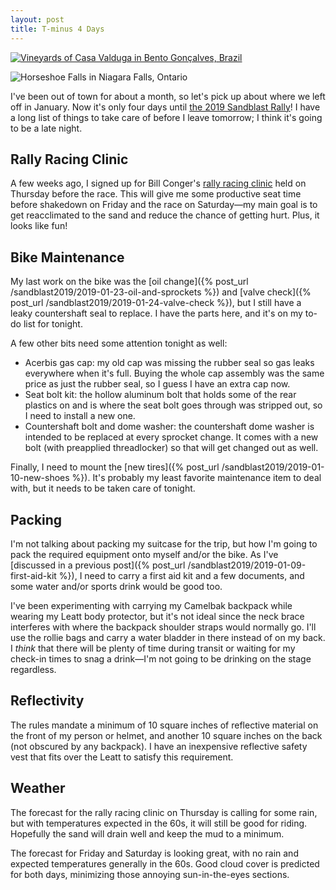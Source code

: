 ```yaml
---
layout: post
title: T-minus 4 Days
---
```


[![Vineyards of Casa Valduga in Bento Gonçalves, Brazil](/sandblast2019/resources/brazilvineyards.jpg "Vineyards of Casa Valduga in Bento Gonçalves, Brazil")](http://www.casavalduga.com.br/)

![Horseshoe Falls in Niagara Falls, Ontario](/sandblast2019/resources/horseshoefalls.jpg "Horseshoe Falls in Niagara Falls, Ontario")

I've been out of town for about a month, so let's pick up about where we left off in January. Now it's only four days until [the 2019 Sandblast Rally](https://www.sandblastrally.com/)! I have a long list of things to take care of before I leave tomorrow; I think it's going to be a late night.

## Rally Racing Clinic

A few weeks ago, I signed up for Bill Conger's [rally racing clinic](https://www.motorsportreg.com/events/bc-moto-rally-racing-clinic-sand-hills-state-forest-adventures-543172) held on Thursday before the race. This will give me some productive seat time before shakedown on Friday and the race on Saturday—my main goal is to get reacclimated to the sand and reduce the chance of getting hurt. Plus, it looks like fun!

## Bike Maintenance

My last work on the bike was the [oil change]({% post_url /sandblast2019/2019-01-23-oil-and-sprockets %}) and [valve check]({% post_url /sandblast2019/2019-01-24-valve-check %}), but I still have a leaky countershaft seal to replace. I have the parts here, and it's on my to-do list for tonight.

A few other bits need some attention tonight as well:

* Acerbis gas cap: my old cap was missing the rubber seal so gas leaks everywhere when it's full. Buying the whole cap assembly was the same price as just the rubber seal, so I guess I have an extra cap now.
* Seat bolt kit: the hollow aluminum bolt that holds some of the rear plastics on and is where the seat bolt goes through was stripped out, so I need to install a new one.
* Countershaft bolt and dome washer: the countershaft dome washer is intended to be replaced at every sprocket change. It comes with a new bolt (with preapplied threadlocker) so that will get changed out as well.

Finally, I need to mount the [new tires]({% post_url /sandblast2019/2019-01-10-new-shoes %}). It's probably my least favorite maintenance item to deal with, but it needs to be taken care of tonight.

## Packing

I'm not talking about packing my suitcase for the trip, but how I'm going to pack the required equipment onto myself and/or the bike. As I've [discussed in a previous post]({% post_url /sandblast2019/2019-01-09-first-aid-kit %}), I need to carry a first aid kit and a few documents, and some water and/or sports drink would be good too.

I've been experimenting with carrying my Camelbak backpack while wearing my Leatt body protector, but it's not ideal since the neck brace interferes with where the backpack shoulder straps would normally go. I'll use the rollie bags and carry a water bladder in there instead of on my back. I *think* that there will be plenty of time during transit or waiting for my check-in times to snag a drink—I'm not going to be drinking on the stage regardless.

## Reflectivity

The rules mandate a minimum of 10 square inches of reflective material on the front of my person or helmet, and another 10 square inches on the back (not obscured by any backpack). I have an inexpensive reflective safety vest that fits over the Leatt to satisfy this requirement.

## Weather

The forecast for the rally racing clinic on Thursday is calling for some rain, but with temperatures expected in the 60s, it will still be good for riding. Hopefully the sand will drain well and keep the mud to a minimum.

The forecast for Friday and Saturday is looking great, with no rain and expected temperatures generally in the 60s. Good cloud cover is predicted for both days, minimizing those annoying sun-in-the-eyes sections.